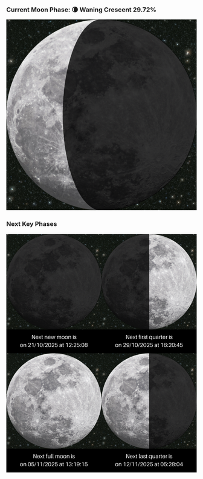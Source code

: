 ### Current Moon Phase: 🌘 Waning Crescent 29.72%
![Moon Phase](moonphase.png)
### Next Key Phases
![Gallery](gallery.png)
